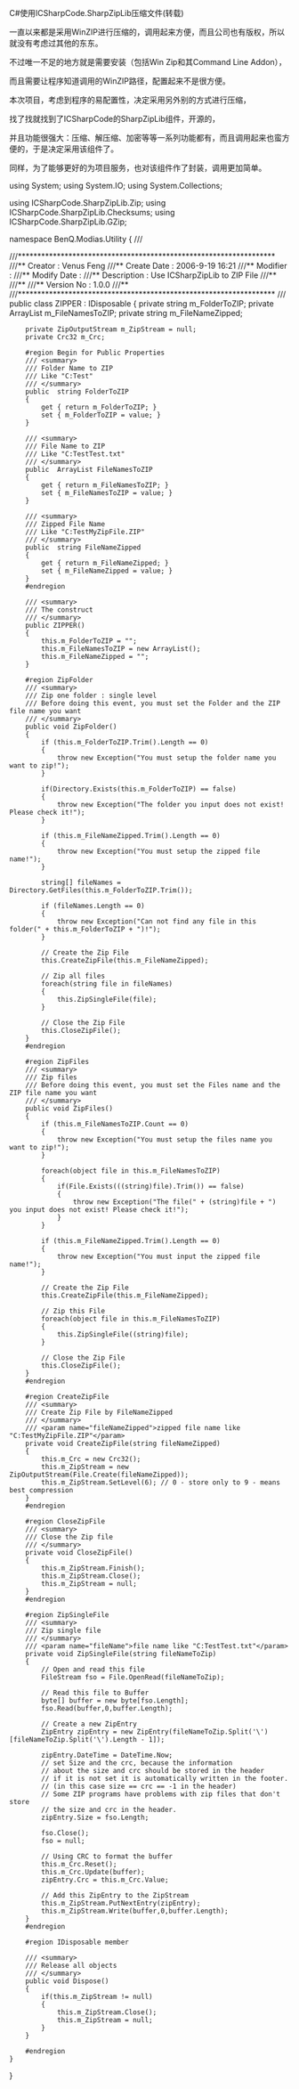 ﻿C#使用ICSharpCode.SharpZipLib压缩文件(转载)

一直以来都是采用WinZIP进行压缩的，调用起来方便，而且公司也有版权，所以就没有考虑过其他的东东。

不过唯一不足的地方就是需要安装（包括Win Zip和其Command Line Addon），

而且需要让程序知道调用的WinZIP路径，配置起来不是很方便。

本次项目，考虑到程序的易配置性，决定采用另外别的方式进行压缩，

找了找就找到了ICSharpCode的SharpZipLib组件，开源的，

并且功能很强大：压缩、解压缩、加密等等一系列功能都有，而且调用起来也蛮方便的，于是决定采用该组件了。

同样，为了能够更好的为项目服务，也对该组件作了封装，调用更加简单。

 
using System;
using System.IO;
using System.Collections;

using ICSharpCode.SharpZipLib.Zip;
using ICSharpCode.SharpZipLib.Checksums;
using ICSharpCode.SharpZipLib.GZip;

namespace BenQ.Modias.Utility
{
    ///<summary>
    ///******************************************************************
    ///**  Creator     : Venus Feng 
    ///**  Create Date : 2006-9-19 16:21
    ///**  Modifier    : 
    ///**  Modify Date : 
    ///**  Description : Use ICSharpZipLib to ZIP File
    ///** 
    ///** 
    ///**  Version No  : 1.0.0
    ///** 
    ///******************************************************************
    ///</summary>
    public class ZIPPER : IDisposable
    {
        private string m_FolderToZIP;
        private ArrayList m_FileNamesToZIP;
        private string m_FileNameZipped;
        
        private ZipOutputStream m_ZipStream = null;
        private Crc32 m_Crc;

        #region Begin for Public Properties
        /// <summary>
        /// Folder Name to ZIP
        /// Like "C:Test"
        /// </summary>
        public  string FolderToZIP
        {
            get { return m_FolderToZIP; }
            set { m_FolderToZIP = value; }
        }

        /// <summary>
        /// File Name to ZIP
        /// Like "C:TestTest.txt"
        /// </summary>
        public  ArrayList FileNamesToZIP
        {
            get { return m_FileNamesToZIP; }
            set { m_FileNamesToZIP = value; }
        }

        /// <summary>
        /// Zipped File Name 
        /// Like "C:TestMyZipFile.ZIP"
        /// </summary>
        public  string FileNameZipped
        {
            get { return m_FileNameZipped; }
            set { m_FileNameZipped = value; }
        }
        #endregion

        /// <summary>
        /// The construct
        /// </summary>
        public ZIPPER()
        {
            this.m_FolderToZIP = "";
            this.m_FileNamesToZIP = new ArrayList();
            this.m_FileNameZipped = "";
        }

        #region ZipFolder
        /// <summary>
        /// Zip one folder : single level
        /// Before doing this event, you must set the Folder and the ZIP file name you want
        /// </summary>
        public void ZipFolder()
        {
            if (this.m_FolderToZIP.Trim().Length == 0)
            {
                throw new Exception("You must setup the folder name you want to zip!");
            }

            if(Directory.Exists(this.m_FolderToZIP) == false)
            {
                throw new Exception("The folder you input does not exist! Please check it!");
            }
            
            if (this.m_FileNameZipped.Trim().Length == 0)
            {
                throw new Exception("You must setup the zipped file name!");
            }
            
            string[] fileNames = Directory.GetFiles(this.m_FolderToZIP.Trim());

            if (fileNames.Length == 0)
            {
                throw new Exception("Can not find any file in this folder(" + this.m_FolderToZIP + ")!");
            }

            // Create the Zip File
            this.CreateZipFile(this.m_FileNameZipped);

            // Zip all files
            foreach(string file in fileNames)
            {
                this.ZipSingleFile(file);
            }

            // Close the Zip File
            this.CloseZipFile();
        }
        #endregion

        #region ZipFiles
        /// <summary>
        /// Zip files
        /// Before doing this event, you must set the Files name and the ZIP file name you want
        /// </summary>
        public void ZipFiles()
        {
            if (this.m_FileNamesToZIP.Count == 0)
            {
                throw new Exception("You must setup the files name you want to zip!");
            }

            foreach(object file in this.m_FileNamesToZIP)
            {
                if(File.Exists(((string)file).Trim()) == false)
                {
                    throw new Exception("The file(" + (string)file + ") you input does not exist! Please check it!");
                }
            }

            if (this.m_FileNameZipped.Trim().Length == 0)
            {
                throw new Exception("You must input the zipped file name!");
            }

            // Create the Zip File
            this.CreateZipFile(this.m_FileNameZipped);

            // Zip this File
            foreach(object file in this.m_FileNamesToZIP)
            {
                this.ZipSingleFile((string)file);
            }

            // Close the Zip File
            this.CloseZipFile();
        }
        #endregion

        #region CreateZipFile
        /// <summary>
        /// Create Zip File by FileNameZipped
        /// </summary>
        /// <param name="fileNameZipped">zipped file name like "C:TestMyZipFile.ZIP"</param>
        private void CreateZipFile(string fileNameZipped)
        {
            this.m_Crc = new Crc32();
            this.m_ZipStream = new ZipOutputStream(File.Create(fileNameZipped));
            this.m_ZipStream.SetLevel(6); // 0 - store only to 9 - means best compression
        }
        #endregion

        #region CloseZipFile
        /// <summary>
        /// Close the Zip file
        /// </summary>
        private void CloseZipFile()
        {
            this.m_ZipStream.Finish();
            this.m_ZipStream.Close();
            this.m_ZipStream = null;
        }
        #endregion

        #region ZipSingleFile
        /// <summary>
        /// Zip single file 
        /// </summary>
        /// <param name="fileName">file name like "C:TestTest.txt"</param>
        private void ZipSingleFile(string fileNameToZip)
        {
            // Open and read this file
            FileStream fso = File.OpenRead(fileNameToZip);

            // Read this file to Buffer
            byte[] buffer = new byte[fso.Length];
            fso.Read(buffer,0,buffer.Length);

            // Create a new ZipEntry
            ZipEntry zipEntry = new ZipEntry(fileNameToZip.Split('\')[fileNameToZip.Split('\').Length - 1]);
            
            zipEntry.DateTime = DateTime.Now;
            // set Size and the crc, because the information
            // about the size and crc should be stored in the header
            // if it is not set it is automatically written in the footer.
            // (in this case size == crc == -1 in the header)
            // Some ZIP programs have problems with zip files that don't store
            // the size and crc in the header.
            zipEntry.Size = fso.Length;

            fso.Close();
            fso = null;

            // Using CRC to format the buffer
            this.m_Crc.Reset();
            this.m_Crc.Update(buffer);
            zipEntry.Crc = this.m_Crc.Value;

            // Add this ZipEntry to the ZipStream
            this.m_ZipStream.PutNextEntry(zipEntry);
            this.m_ZipStream.Write(buffer,0,buffer.Length);
        }
        #endregion

        #region IDisposable member

        /// <summary>
        /// Release all objects
        /// </summary>
        public void Dispose()
        {
            if(this.m_ZipStream != null)
            {
                this.m_ZipStream.Close();
                this.m_ZipStream = null;
            }
        }

        #endregion
    }
}

